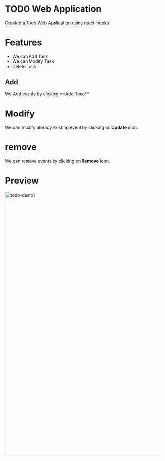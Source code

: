 # TODO Web Application
  
  Created a Todo Web Application using react-hooks
  
 # Features
  
   <ul>
  <li>We can Add Task</li>
  <li>We can Modify Task</li>
  <li>Delete Task</li>
   </ul>  
   
   <h2>Add</h2> 
   We Add events by clicking **Add Todo**
   
   # Modify
   We can modify already existing event by clicking on **Update** icon. 
   
   # remove 
   We can remove events by clicking on **Remove** icon.
 
# Preview 

<img width="860" alt="todo-demo1" src="https://user-images.githubusercontent.com/83816376/162510891-9c70e978-cb61-447d-9fc0-8350191589f8.png">

